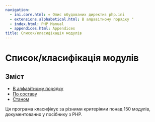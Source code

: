 ```yaml
---
navigation:
  - ini.core.html: « Опис вбудованих директив php.ini
  - extensions.alphabetical.html: В алфавітному порядку "
  - index.html: PHP Manual
  - appendices.html: Appendices
title: Список/класифікація модулів
---
```

# Список/класифікація модулів

## Зміст

-   [В алфавітному порядку](extensions.alphabetical.html)
-   [По составу](extensions.membership.html)
-   [Станом](extensions.state.html)

Ця програма класифікує за різними критеріями понад 150 модулів, документованих у посібнику з PHP.
